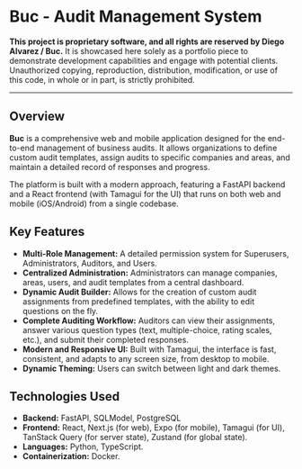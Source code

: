 # Buc - Audit Management System

**This project is proprietary software, and all rights are reserved by Diego Alvarez / Buc.**
It is showcased here solely as a portfolio piece to demonstrate development capabilities and engage with potential clients.
Unauthorized copying, reproduction, distribution, modification, or use of this code, in whole or in part, is strictly prohibited.

---

## Overview

**Buc** is a comprehensive web and mobile application designed for the end-to-end management of business audits. It allows organizations to define custom audit templates, assign audits to specific companies and areas, and maintain a detailed record of responses and progress.

The platform is built with a modern approach, featuring a FastAPI backend and a React frontend (with Tamagui for the UI) that runs on both web and mobile (iOS/Android) from a single codebase.

## Key Features

-   **Multi-Role Management:** A detailed permission system for Superusers, Administrators, Auditors, and Users.
-   **Centralized Administration:** Administrators can manage companies, areas, users, and audit templates from a central dashboard.
-   **Dynamic Audit Builder:** Allows for the creation of custom audit assignments from predefined templates, with the ability to edit questions on the fly.
-   **Complete Auditing Workflow:** Auditors can view their assignments, answer various question types (text, multiple-choice, rating scales, etc.), and submit their completed responses.
-   **Modern and Responsive UI:** Built with Tamagui, the interface is fast, consistent, and adapts to any screen size, from desktop to mobile.
-   **Dynamic Theming:** Users can switch between light and dark themes.

## Technologies Used

-   **Backend:** FastAPI, SQLModel, PostgreSQL
-   **Frontend:** React, Next.js (for web), Expo (for mobile), Tamagui (for UI), TanStack Query (for server state), Zustand (for global state).
-   **Languages:** Python, TypeScript.
-   **Containerization:** Docker.
